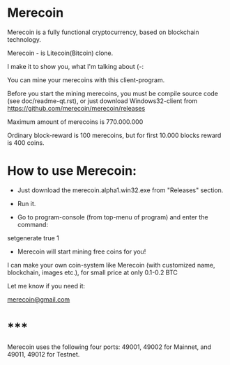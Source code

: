 # Merecoin

Merecoin is a fully functional cryptocurrency, based on blockchain technology.

Merecoin - is Litecoin(Bitcoin) clone.

I make it to show you, what I'm talking about (-:

You can mine your merecoins with this client-program.

Before you start the mining merecoins, you must be compile source code (see doc/readme-qt.rst), or just download Windows32-client from https://github.com/merecoin/merecoin/releases 

Maximum amount of merecoins is 770.000.000

Ordinary block-reward is 100 merecoins, but for first 10.000 blocks reward is 400 coins.

# How to use Merecoin:

- Just download the merecoin.alpha1.win32.exe from "Releases" section.

- Run it.

- Go to program-console (from top-menu of program) and enter the command:

setgenerate true 1

- Merecoin will start mining free coins for you!

I can make your own coin-system like Merecoin (with customized name, blockchain, images etc.), for small price at only 0.1-0.2 BTC

Let me know if you need it:

merecoin@gmail.com

# ***

Merecoin uses the following four ports: 49001, 49002 for Mainnet, and 49011, 49012 for Testnet.
